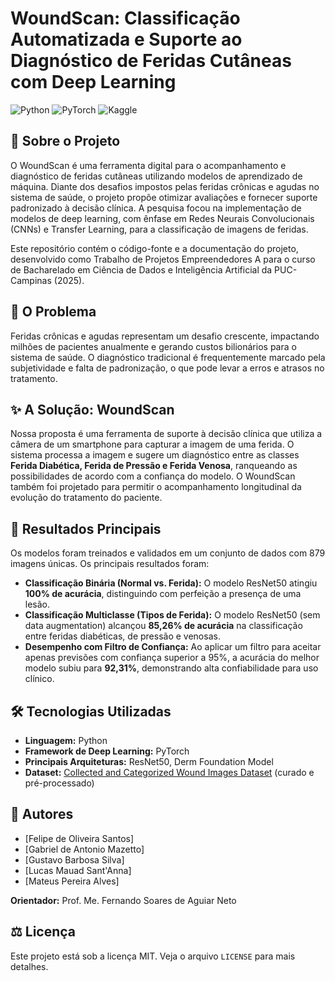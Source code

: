 # WoundScan: Classificação Automatizada e Suporte ao Diagnóstico de Feridas Cutâneas com Deep Learning

![Python](https://img.shields.io/badge/Python-3776AB?style=for-the-badge&logo=python&logoColor=white)
![PyTorch](https://img.shields.io/badge/PyTorch-%23EE4C2C.svg?style=for-the-badge&logo=PyTorch&logoColor=white)
![Kaggle](https://img.shields.io/badge/Kaggle-20BEFF?style=for-the-badge&logo=Kaggle&logoColor=white)

## 📄 Sobre o Projeto

O WoundScan é uma ferramenta digital para o acompanhamento e diagnóstico de feridas cutâneas utilizando modelos de aprendizado de máquina. Diante dos desafios impostos pelas feridas crônicas e agudas no sistema de saúde, o projeto propõe otimizar avaliações e fornecer suporte padronizado à decisão clínica. A pesquisa focou na implementação de modelos de deep learning, com ênfase em Redes Neurais Convolucionais (CNNs) e Transfer Learning, para a classificação de imagens de feridas.

Este repositório contém o código-fonte e a documentação do projeto, desenvolvido como Trabalho de Projetos Empreendedores A para o curso de Bacharelado em Ciência de Dados e Inteligência Artificial da PUC-Campinas (2025).

## 🎯 O Problema

Feridas crônicas e agudas representam um desafio crescente, impactando milhões de pacientes anualmente e gerando custos bilionários para o sistema de saúde. O diagnóstico tradicional é frequentemente marcado pela subjetividade e falta de padronização, o que pode levar a erros e atrasos no tratamento.

## ✨ A Solução: WoundScan

Nossa proposta é uma ferramenta de suporte à decisão clínica que utiliza a câmera de um smartphone para capturar a imagem de uma ferida. O sistema processa a imagem e sugere um diagnóstico entre as classes **Ferida Diabética, Ferida de Pressão e Ferida Venosa**, ranqueando as possibilidades de acordo com a confiança do modelo. O WoundScan também foi projetado para permitir o acompanhamento longitudinal da evolução do tratamento do paciente.

## 🚀 Resultados Principais

Os modelos foram treinados e validados em um conjunto de dados com 879 imagens únicas. Os principais resultados foram:

* **Classificação Binária (Normal vs. Ferida):** O modelo ResNet50 atingiu **100% de acurácia**, distinguindo com perfeição a presença de uma lesão.
* **Classificação Multiclasse (Tipos de Ferida):** O modelo ResNet50 (sem data augmentation) alcançou **85,26% de acurácia** na classificação entre feridas diabéticas, de pressão e venosas.
* **Desempenho com Filtro de Confiança:** Ao aplicar um filtro para aceitar apenas previsões com confiança superior a 95%, a acurácia do melhor modelo subiu para **92,31%**, demonstrando alta confiabilidade para uso clínico.

## 🛠️ Tecnologias Utilizadas

* **Linguagem:** Python 
* **Framework de Deep Learning:** PyTorch 
* **Principais Arquiteturas:** ResNet50, Derm Foundation Model
* **Dataset:** [Collected and Categorized Wound Images Dataset](https://www.kaggle.com/datasets/ibrahimfateen/wound-classification) (curado e pré-processado)
  
## 👥 Autores

* [Felipe de Oliveira Santos]
* [Gabriel de Antonio Mazetto]
* [Gustavo Barbosa Silva]
* [Lucas Mauad Sant'Anna]
* [Mateus Pereira Alves]

**Orientador:** Prof. Me. Fernando Soares de Aguiar Neto

## ⚖️ Licença
Este projeto está sob a licença MIT. Veja o arquivo `LICENSE` para mais detalhes.
